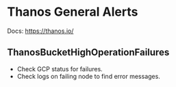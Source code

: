 # Thanos General Alerts

Docs: <https://thanos.io/>

## ThanosBucketHighOperationFailures

* Check GCP status for failures.
* Check logs on failing node to find error messages.
